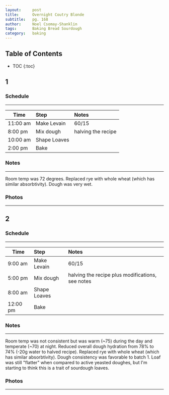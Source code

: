 ```yaml
---
layout:     post
title:      Overnight Coutry Blonde
subtitle:   pg. 168
author:     Noel Csomay-Shanklin
tags: 		Baking Bread Sourdough
category:   baking
---
```

## Table of Contents
* TOC
{:toc}

## 1
### Schedule
---

Time             | Step | Notes |
|----------------|:------|:--------------|
11:00 am | Make Levain | 60/15
8:00 pm  | Mix dough   | halving the recipe
10:00 am | Shape Loaves | 
2:00 pm  | Bake | 

### Notes
---

Room temp was 72 degrees. Replaced rye with whole wheat (which has similar absorbtivity). Dough was very wet.

### Photos
---
<script src="https://cdn.jsdelivr.net/npm/publicalbum@latest/embed-ui.min.js" async></script>
<div class="pa-carousel-widget" style="width:100%; height:480px; display:none;"
  data-link="https://photos.app.goo.gl/5WeEfcE8ASvmHPfa9"
  data-title="Country Blonde"
  data-description="6 new photos added to shared album"
  data-delay="120">
  <object data="https://lh3.googleusercontent.com/9upVvGEvrnEMWn6JIqMIVxDnLFzkFrtaknpeWEmu2VjG1vRJoUqyJtdbo8Pxp6SelnK5_HHVBd_f13eWxtV9mK9Cn7WL9sEDYRs5sgsedt81pRUplmPQ6bOuDDbZ8SPOJXbgehgFdTg=w1920-h1080"></object>
  <object data="https://lh3.googleusercontent.com/uBAeAneTTNczM6dsfi54g3i3Yyls4_4_QeL7fqG0bHNSqw7_4wDwxw_nHuV_JJbtxApvSRb1N6CeMMZqv74qWsa6hsFkixVofF5KNuQibCP0shRrSYTQJAnBysUpEArnnz-OOCJztWo=w1920-h1080"></object>
  <object data="https://lh3.googleusercontent.com/it-NmO0y-3VcEDaMUKDPZXYbl2utPYyGjUdcr1nENKwBql6FXcbSmGrlc85WfpPL6a8dZevJy_04lC7ycgU4Q35tFT9dICx7e7DDEb2LfVWIPulJomKalmMvGOPbJo2QIL63pJ63Xho=w1920-h1080"></object>
</div>


## 2
### Schedule
---

Time             | Step | Notes |
|----------------|:------|:--------------|
9:00 am | Make Levain | 60/15
5:00 pm  | Mix dough   | halving the recipe plus modifications, see notes
8:00 am | Shape Loaves | 
12:00 pm  | Bake | 

### Notes
---

Room temp was not consistent but was warm (~75) during the day and temperate (~70) at night. Reduced overall dough hydration from 78% to 74% (-20g water to halved recipe). Replaced rye with whole wheat (which has similar absorbtivity). Dough consistency was favorable to batch 1. Loaf was still "flatter" when compared to active yeasted doughes, but I'm starting to think this is a trait of sourdough loaves.


### Photos
---
<script src="https://cdn.jsdelivr.net/npm/publicalbum@latest/embed-ui.min.js" async></script>
<div class="pa-carousel-widget" style="width:100%; height:480px; display:none;"
  data-link="https://photos.app.goo.gl/5WeEfcE8ASvmHPfa9"
  data-title="Country Blonde"
  data-description="6 new photos added to shared album"
  data-delay="120">
  <object data="https://lh3.googleusercontent.com/PN_KSIDoEAsN5tQkuA-d02_rMo9uNkIBi_CGHwAbgfXC-6k7idyjD8QtNFSKHZbkoMK_IrpPCrDK6oLrNzVBYCPmE1RORgW-Ge_gJLiFUgPkCLf0CLwRElLzBNCOflHY8aGjCt5dd4k=w1920-h1080"></object>
  <object data="https://lh3.googleusercontent.com/dbyjOWwqNkmjo1t0Un22RWy2KAm2pYt8aASNwEkeaH694_JIu_noejrnrdo9YXoPzY4itIZ2pZlpbHYhy4vZPtvnR8smnYa4SilB714UbGNTxc59cOVRTMVIzeF7Z9wkEcaNtpTM81I=w1920-h1080"></object>
  <object data="https://lh3.googleusercontent.com/HwX-16l-d3aaZ-K4gu4V89ivFa1Us-WObUgBp020XAim-fB4X6KAXiAvSS8lbx0gYfNABfwsQSoTVzrZ1HZD1rGJ4evIBnqcSUo25JkOtfjrK8JlFdvpHeMP4T9ACuY6NguN6gkoOB4=w1920-h1080"></object>
</div>